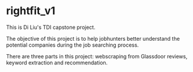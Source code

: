# rightfit_v1

This is Di Liu's TDI capstone project.

The objective of this project is to help jobhunters better understand the potential companies during the job searching process.

There are three parts in this project: webscraping from Glassdoor reviews, keyword extraction and recommendation.

